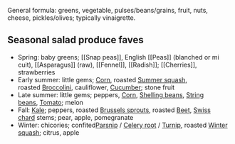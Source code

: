 General formula: greens, vegetable, pulses/beans/grains, fruit, nuts, cheese, pickles/olives; typically vinaigrette.

## Seasonal salad produce faves

- Spring: baby greens; [[Snap peas]], English [[Peas]] (blanched or mi cuit), [[Asparagus]] (raw), [[Fennel]], [[Radish]]; [[Cherries]], strawberries
- Early summer: little gems; [Corn](https://notes.andymatuschak.org/z2Aa9nDVanEmt91nEAwpyEs), roasted [Summer squash](https://notes.andymatuschak.org/zLxX1fZjvPAQeGuYGZ8MXfy), roasted [Broccolini](https://notes.andymatuschak.org/zNMhHEnSpkUKLYYfTZfhmSi), cauliflower, [Cucumber](https://notes.andymatuschak.org/zFeSnrrS1dWv8KijA2DTx8T); stone fruit
- Late summer: little gems; peppers, [Corn](https://notes.andymatuschak.org/z2Aa9nDVanEmt91nEAwpyEs), [Shelling beans](https://notes.andymatuschak.org/zG8LA91hjiDBZ4svj6VJ3PW), [String beans](https://notes.andymatuschak.org/zUiGWAjpmhnXC5R7J5ChcL4), [Tomato](https://notes.andymatuschak.org/zEDs5fLsJYZdrFxV3w6FryA); melon
- Fall: [Kale](https://notes.andymatuschak.org/z58j9x3rPJGobRPXaGEiPdU); peppers, roasted [Brussels sprouts](https://notes.andymatuschak.org/zQeEfS91HMq1m3SF6SHfjki), roasted [Beet](https://notes.andymatuschak.org/z92nqqWKBZMcMaMArfQHQff), [Swiss chard](https://notes.andymatuschak.org/zViwMShWx1mLfhUjsqTafY7) stems; pear, apple, pomegranate
- Winter: chicories; confited[Parsnip](https://notes.andymatuschak.org/zFyZpGTPQKkmYKgYbxFrSx5) / [Celery root](https://notes.andymatuschak.org/z3ifCRp1iZYWbhKvgBMs7fv) / [Turnip](https://notes.andymatuschak.org/z6MXcAU2oaG4B9XyFvwrz8d), roasted [Winter squash](https://notes.andymatuschak.org/z1YTLbfC48FAB1UN8M6hr4); citrus, apple